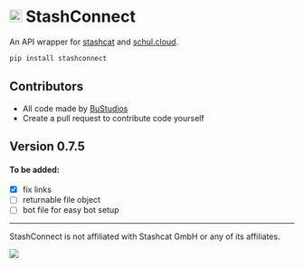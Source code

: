 # <img src="https://raw.githubusercontent.com/BuStudios/StashConnect/main/assets/icon.png" height="22"> StashConnect

An API wrapper for [stashcat](https://stashcat.com/) and [schul.cloud](https://schul.cloud).<br>
```bash
pip install stashconnect
```

## Contributors
- All code made by [BuStudios](https://github.com/bustudios)
- Create a pull request to contribute code yourself

## Version 0.7.5
#### To be added:
- [x] fix links
- [ ] returnable file object
- [ ] bot file for easy bot setup

---
StashConnect is not affiliated with Stashcat GmbH or any of its affiliates.

<img src="https://raw.githubusercontent.com/BuStudios/StashConnect/main/assets/icon-full.png">